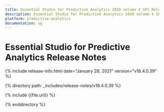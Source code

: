 ```yaml
---
title: Essential Studio for Predictive Analytics 2020 volume 4 SP1 Release Notes  
description: Essential Studio for Predictive Analytics 2020 volume 4 SP1 Release Notes  
platform: predictive-analytics
documentation: ug
---
```


# Essential Studio for Predictive Analytics  Release Notes  

{% include release-info.html date="January 28, 2021"  version="v18.4.0.39" %} 


{% directory path: _includes/release-notes/v18.4.0.39 %}

{% include {{file.url}} %}

{% enddirectory %}